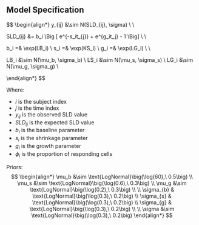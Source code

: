 
## Model Specification



$$
\begin{align*}
y_{ij}  &\sim N(SLD_{ij}, \sigma) \\ \\


SLD_{ij} &= b_i \Big [ 
     e^{-s_it_{j}} + 
     e^{g_it_j} - 
     1
\Big] \\ \\


b_i =& \exp(LB_i) \\
s_i =& \exp(KS_i) \\
g_i =& \exp(LG_i) \\
\\

LB_i &\sim N(\mu_b, \sigma_b) \\
LS_i &\sim N(\mu_s, \sigma_s) \\
LG_i &\sim N(\mu_g, \sigma_g) \\

\end{align*}
$$

Where:
- $i$ is the subject index
- $j$ is the time index
- $y_{ij}$ is the observed SLD value
- $SLD_{ij}$ is the expected SLD value
- $b_i$ is the baseline parameter 
- $s_i$ is the shrinkage parameter
- $g_i$ is the growth parameter
- $\phi_i$ is the proportion of responding cells



Priors:
$$
\begin{align*}
\mu_b &\sim \text{LogNormal}\big(\log(60),\ 0.5\big) \\
\mu_s &\sim \text{LogNormal}\big(\log(0.6),\ 0.3\big) \\
\mu_g &\sim \text{LogNormal}\big(\log(0.2),\ 0.3\big) \\
 \\
\sigma_{b} & \text{LogNormal}\big(\log(0.3),\ 0.2\big) \\
\sigma_{s} & \text{LogNormal}\big(\log(0.3),\ 0.2\big) \\
\sigma_{g} & \text{LogNormal}\big(\log(0.3),\ 0.2\big) \\
\\
\sigma &\sim \text{LogNormal}\big(\log(0.3),\ 0.2\big)
\end{align*}
$$









